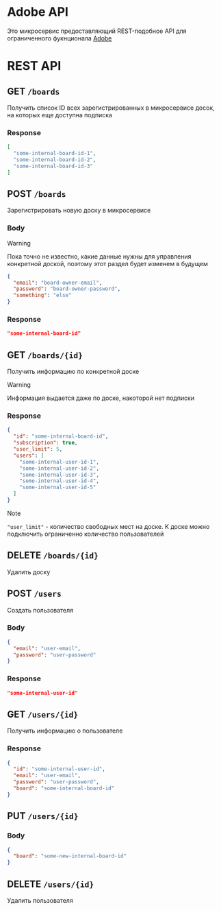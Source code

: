 # Adobe API

Это микросервис предоставляющий REST-подобное API
для ограниченного фукнционала [Adobe](adobe.com)

# REST API

## GET `/boards`

Получить список ID всех зарегистрированных в микросервисе досок,
на которых еще доступна подписка

### Response

```json
[
  "some-internal-board-id-1",
  "some-internal-board-id-2",
  "some-internal-board-id-3"
]
```

## POST `/boards`

Зарегистрировать новую доску в микросервисе

### Body

> [!WARNING]
> Пока точно не известно, какие данные нужны для управления конкретной доской,
> поэтому этот раздел будет изменем в будущем

```json
{
  "email": "board-owner-email",
  "password": "board-owner-password",
  "something": "else"
}
```

### Response

```json
"some-internal-board-id"
```

## GET `/boards/{id}`

Получить информацию по конкретной доске

> [!WARNING]
> Информация выдается даже по доске, накоторой нет подписки

### Response

```json
{
  "id": "some-internal-board-id",
  "subscription": true,
  "user_limit": 5,
  "users": [
    "some-internal-user-id-1",
    "some-internal-user-id-2",
    "some-internal-user-id-3",
    "some-internal-user-id-4",
    "some-internal-user-id-5"
  ]
}
```

> [!NOTE]
> `"user_limit"` - количество свободных мест на доске.
> К доске можно подключить ограниченно количество пользователей

## DELETE `/boards/{id}`

Удалить доску

## POST `/users`

Создать пользователя

### Body

```json
{
  "email": "user-email",
  "password": "user-password"
}
```

### Response

```json
"some-internal-user-id"
```

## GET `/users/{id}`

Получить информацию о пользователе

### Response

```json
{
  "id": "some-internal-user-id",
  "email": "user-email",
  "password": "user-password",
  "board": "some-internal-board-id"
}
```

## PUT `/users/{id}`

### Body

```json
{
  "board": "some-new-internal-board-id"
}
```

## DELETE `/users/{id}`

Удалить пользователя

